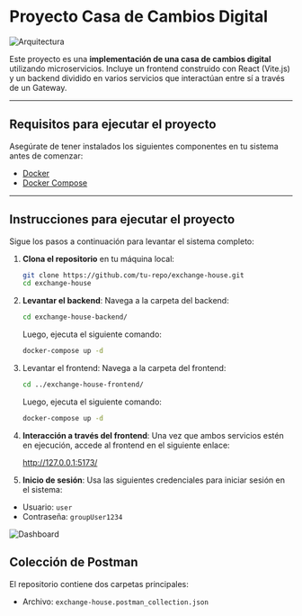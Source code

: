 # Proyecto Casa de Cambios Digital

![Arquitectura](https://i.ibb.co/Q3zgffQR/Screenshot-2025-03-23-181605.png)

Este proyecto es una **implementación de una casa de cambios digital** utilizando microservicios. Incluye un frontend construido con React (Vite.js) y un backend dividido en varios servicios que interactúan entre sí a través de un Gateway.

---

## Requisitos para ejecutar el proyecto

Asegúrate de tener instalados los siguientes componentes en tu sistema antes de comenzar:

- [Docker](https://www.docker.com/)
- [Docker Compose](https://docs.docker.com/compose/)

---

## Instrucciones para ejecutar el proyecto

Sigue los pasos a continuación para levantar el sistema completo:

1. **Clona el repositorio** en tu máquina local:
   ```bash
   git clone https://github.com/tu-repo/exchange-house.git
   cd exchange-house
   ```
2. **Levantar el backend**: Navega a la carpeta del backend:
   ```bash
   cd exchange-house-backend/
   ```
   Luego, ejecuta el siguiente comando:
   ```bash
   docker-compose up -d
   ```
3. Levantar el frontend: Navega a la carpeta del frontend:
   ```bash
   cd ../exchange-house-frontend/
   ```
   Luego, ejecuta el siguiente comando:
   ```bash
   docker-compose up -d
   ```
4. **Interacción a través del frontend**: Una vez que ambos servicios estén en ejecución, accede al frontend en el siguiente enlace:

   http://127.0.0.1:5173/

5. **Inicio de sesión**: Usa las siguientes credenciales para iniciar sesión en el sistema:

- Usuario: `user`
- Contraseña: `groupUser1234`

![Dashboard](https://i.ibb.co/9HrVczpx/Screenshot-2025-03-23-193412.png)

## Colección de Postman

El repositorio contiene dos carpetas principales:

- Archivo: `exchange-house.postman_collection.json`
